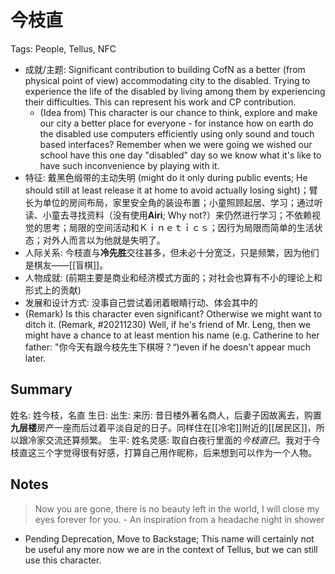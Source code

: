 # 今枝直

Tags: People, Tellus, NFC

* 成就/主题: Significant contribution to building CofN as a better (from physical point of view) accommodating city to the disabled. Trying to experience the life of the disabled by living among them by experiencing their difficulties. This can represent his work and CP contribution.
    * (Idea from) This character is our chance to think, explore and make our city a better place for everyone - for instance how on earth do the disabled use computers efficiently using only sound and touch based interfaces? Remember when we were going we wished our school have this one day "disabled" day so we know what it's like to have such inconvenience by playing with it.
* 特征: 戴黑色缎带的主动失明 (might do it only during public events; He should still at least release it at home to avoid actually losing sight)；臂长为单位的房间布局，家里安全角的装设布置；小童照顾起居、学习；通过听读、小童去寻找资料（没有使用**Airi**; Why not?）来仍然进行学习；不依赖视觉的思考；局限的空间活动和Ｋｉｎｅｔｉｃｓ；因行为局限而简单的生活状态；对外人而言以为他就是失明了。
* 人际关系: 今枝直与**冷先胜**交往甚多，但未必十分宽泛，只是频繁，因为他们是棋友——[[盲棋]]。
* 人物成就: (前期主要是商业和经济模式方面的；对社会也算有不小的理论上和形式上的贡献)
* 发展和设计方式: 没事自己尝试着闭着眼睛行动、体会其中的 <!--(Remark) This sentence was incomplte in the original note, not caused during migration.-->
* (Remark) Is this character even significant? Otherwise we might want to ditch it. (Remark, #20211230) Well, if he's friend of Mr. Leng, then we might have a chance to at least mention his name (e.g. Catherine to her father: "你今天有跟今枝先生下棋呀？“)even if he doesn't appear much later.

## Summary

姓名: 姓今枝，名直
生日: 
出生: 
来历: 昔日楼外著名商人，后妻子因故离去，购置**九层楼**房产一座而后过着平淡自足的日子。同样住在[[冷宅]]附近的[[居民区]]，所以跟冷家交流还算频繁。
生平: 
姓名灵感: 取自白夜行里面的*今枝直巳*。我对于今枝直这三个字觉得很有好感，打算自己用作昵称，后来想到可以作为一个人物。

## Notes

> Now you are gone, there is no beauty left in the world, I will close my eyes forever for you. - An inspiration from a headache night in shower

* Pending Deprecation, Move to Backstage; This name will certainly not be useful any more now we are in the context of Tellus, but we can still use this character.